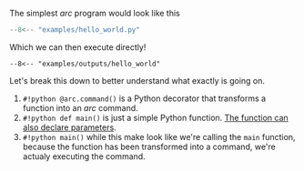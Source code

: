 The simplest *arc* program would look like this
```py title="hello_world.py"
--8<-- "examples/hello_world.py"
```
Which we can then execute directly!
```console
--8<-- "examples/outputs/hello_world"
```

Let's break this down to better understand what exactly is going on.

1. `#!python @arc.command()` is a Python decorator that transforms a function into an *arc* command.
2. `#!python def main()` is just a simple Python function. [The function can also declare parameters](command-parameters.md).
3. `#!python main()` while this make look like we're calling the `main` function, because the function has been transformed into a command, we're actualy executing the command.


